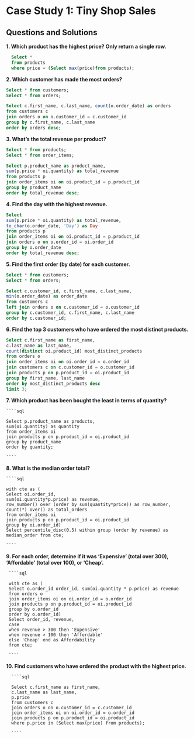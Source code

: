 # Case Study 1: Tiny Shop Sales


## Questions and Solutions

**1. Which product has the highest price? Only return a single row.**

   ````sql  
	 Select *
     from products
     where price = (Select max(price)from products);
   ````

**2. Which customer has made the most orders?**

````sql
Select * from customers;
Select * from orders;

Select c.first_name, c.last_name, count(o.order_date) as orders  
from customers c
join orders o on o.customer_id = c.customer_id
group by c.first_name, c.last_name
order by orders desc;
````
 
**3. What’s the total revenue per product?**

  ````sql
  Select * from products;
  Select * from order_items;

  Select p.product_name as product_name, 
  sum(p.price * oi.quantity) as total_revenue 
  from products p
  join order_items oi on oi.product_id = p.product_id
  group by product_name
  order by total_revenue desc;
  ````

 **4. Find the day with the highest revenue.**

  ````sql
  Select  
  sum(p.price * oi.quantity) as total_revenue,
  to_char(o.order_date, 'Day') as Day
  from products p
  join order_items oi on oi.product_id = p.product_id
  join orders o on o.order_id = oi.order_id
  group by o.order_date
  order by total_revenue desc;
  ````


 **5. Find the first order (by date) for each customer.**

  ````sql
  Select * from customers;
  Select * from orders;

  Select c.customer_id, c.first_name, c.last_name,
  min(o.order_date) as order_date
  from customers c
  left join orders o on c.customer_id = o.customer_id
  group by c.customer_id, c.first_name, c.last_name
  order by c.customer_id;
  ````

  **6. Find the top 3 customers who have ordered the most distinct products.**

   ````sql
   Select c.first_name as first_name,
   c.last_name as last_name,
   count(distinct oi.product_id) most_distinct_products 
   from orders o 
   join order_items oi on oi.order_id = o.order_id
   join customers c on c.customer_id = o.customer_id
   join products p on p.product_id = oi.product_id
   group by first_name, last_name
   order by most_distinct_products desc
   limit 3;
   ````
   
   **7. Which product has been bought the least in terms of quantity?**
    
    ````sql
    
    Select p.product_name as products,
    sum(oi.quantity) as quantity
    from order_items oi 
    join products p on p.product_id = oi.product_id
    group by product_name
    order by quantity;
    
    ````
   
   **8. What is the median order total?**
    
    ````sql
    
    with cte as (
    Select oi.order_id, 
    sum(oi.quantity*p.price) as revenue,
    row_number() over (order by sum(quantity*price)) as row_number,
    count(*) over() as total_orders
    from order_items oi
    join products p on p.product_id = oi.product_id
    group by oi.order_id)
    Select percentile_disc(0.5) within group (order by revenue) as median_order from cte;
    
    ````
     
    
   **9. For each order, determine if it was ‘Expensive’ (total over 300),** 
   **‘Affordable’ (total over 100), or ‘Cheap’.**
      
     ````sql
    
     with cte as (
     Select o.order_id order_id, sum(oi.quantity * p.price) as revenue  
     from orders o
     join order_items oi on oi.order_id = o.order_id
     join products p on p.product_id = oi.product_id
     group by o.order_id
     order by o.order_id)
     Select order_id, revenue, 
     case 
     when revenue > 300 then 'Expensive'
     when revenue > 100 then 'Affordable' 
     else 'Cheap' end as Affordability
     from cte;	 
     
     ```` 
   
   **10. Find customers who have ordered the product with the highest price.**
      
      
      ````sql
     
      Select c.first_name as first_name,
      c.last_name as last_name,
      p.price 
      from customers c
      join orders o on o.customer_id = c.customer_id
      join order_items oi on oi.order_id = o.order_id
      join products p on p.product_id = oi.product_id
      where p.price in (Select max(price) from products);
      
      ````

